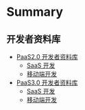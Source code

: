 # Summary

## 开发者资料库

* [PaaS2.0 开发者资料库]()
    * [SaaS 开发](./DevGuideV2/SaaS_Guide/SUMMARY.md)
    * [移动端开发](./DevGuideV2/MobileGuide/Mobile_development.md)
* [PaaS3.0 开发者资料库]()
    * [SaaS 开发](./DevGuideV3/BaseGuide/SUMMARY.md)
    * [移动端开发](./DevGuideV3/MobileGuide/Mobile_development.md)
   